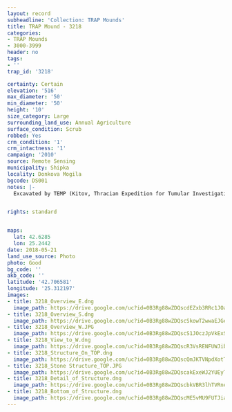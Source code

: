 ```yaml
---
layout: record
subheadline: 'Collection: TRAP Mounds'
title: TRAP Mound - 3218
categories:
- TRAP Mounds
- 3000-3999
header: no
tags:
- ''
trap_id: '3218'

certainty: Certain
elevation: '516'
max_diameter: '50'
min_diameter: '50'
height: '10'
size_category: Large
surrounding_land_use: Annual Agriculture
surface_condition: Scrub
robbed: Yes
crm_condition: '1'
crm_intactness: '1'
campaign: '2010'
source: Remote Sensing
municipality: Shipka
locality: Donkova Mogila
bgcode: DS001
notes: |-
  Excavated by TEMP (Kitov, Thracian Expedition for Tumular Investigations). Large stone structure on the top - temple. Pithoi found in the mound.


rights: standard


maps:
  lat: 42.6285
  lon: 25.2442
date: 2018-05-21
land_use_source: Photo
photo: Good
bg_code: ''
akb_code: ''
latitude: '42.706581'
longitude: '25.312197'
images:
- title: 3218_Overview_E.dng
  image_path: https://drive.google.com/uc?id=0B3Rg88wZDQscdEZxb3RRc1JOaFk
- title: 3218_Overview_S.dng
  image_path: https://drive.google.com/uc?id=0B3Rg88wZDQscSkowT2wwaEJGeVU
- title: 3218_Overview_W.JPG
  image_path: https://drive.google.com/uc?id=0B3Rg88wZDQscS1JOczJpVkExS0k
- title: 3218_View_to_W.dng
  image_path: https://drive.google.com/uc?id=0B3Rg88wZDQscR3VsRENFUWJib2s
- title: 3218_Structure_On_TOP.dng
  image_path: https://drive.google.com/uc?id=0B3Rg88wZDQscQmJKTVNpdXotTjA
- title: 3218_Stone Structure_TOP.JPG
  image_path: https://drive.google.com/uc?id=0B3Rg88wZDQscakExeWJ2YUEyTU0
- title: 3218_Detail_of_Structure.dng
  image_path: https://drive.google.com/uc?id=0B3Rg88wZDQscbkVBR3lhTVRneVE
- title: 3218_Bottom_of_Structure.dng
  image_path: https://drive.google.com/uc?id=0B3Rg88wZDQscME5vMU9FUTJia1U
---
```

